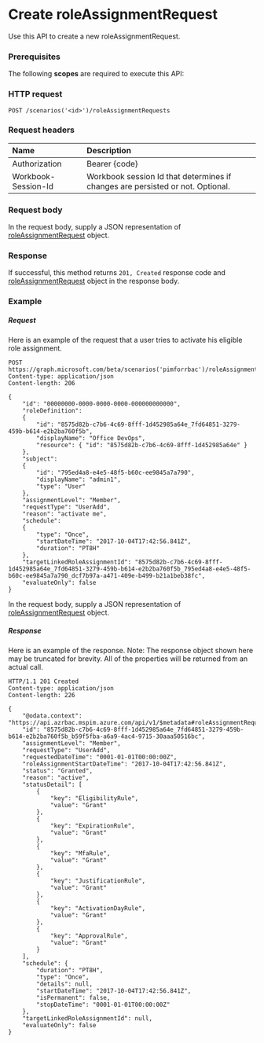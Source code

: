 # Create roleAssignmentRequest

Use this API to create a new roleAssignmentRequest.
### Prerequisites
The following **scopes** are required to execute this API: 
### HTTP request
<!-- { "blockType": "ignored" } -->
```http
POST /scenarios('<id>')/roleAssignmentRequests
```
### Request headers
| Name       | Description|
|:---------------|:----------|
| Authorization  | Bearer {code}|
| Workbook-Session-Id  | Workbook session Id that determines if changes are persisted or not. Optional.|

### Request body
In the request body, supply a JSON representation of [roleAssignmentRequest](../resources/roleassignmentrequest.md) object.


### Response
If successful, this method returns `201, Created` response code and [roleAssignmentRequest](../resources/roleassignmentrequest.md) object in the response body.

### Example
##### Request
Here is an example of the request that a user tries to activate his eligible role assignment.
<!-- {
  "blockType": "request",
  "name": "create_roleassignmentrequest_from_roleassignmentrequests"
}-->
```http
POST https://graph.microsoft.com/beta/scenarios('pimforrbac')/roleAssignmentRequests
Content-type: application/json
Content-length: 206

{
    "id": "00000000-0000-0000-0000-000000000000",
    "roleDefinition": 
    {
        "id": "8575d82b-c7b6-4c69-8fff-1d452985a64e_7fd64851-3279-459b-b614-e2b2ba760f5b",
        "displayName": "Office DevOps",
        "resource": { "id": "8575d82b-c7b6-4c69-8fff-1d452985a64e" }
    },
    "subject": 
    {
        "id": "795ed4a8-e4e5-48f5-b60c-ee9845a7a790",
        "displayName": "admin1",
        "type": "User"
    },
    "assignmentLevel": "Member",
    "requestType": "UserAdd",
    "reason": "activate me",
    "schedule": 
    {
        "type": "Once",
        "startDateTime": "2017-10-04T17:42:56.841Z",
        "duration": "PT8H"
    },
    "targetLinkedRoleAssignmentId": "8575d82b-c7b6-4c69-8fff-1d452985a64e_7fd64851-3279-459b-b614-e2b2ba760f5b_795ed4a8-e4e5-48f5-b60c-ee9845a7a790_dcf7b97a-a471-409e-b499-b21a1beb38fc",
    "evaluateOnly": false
}
```

In the request body, supply a JSON representation of [roleAssignmentRequest](../resources/roleassignmentrequest.md) object.
##### Response
Here is an example of the response. Note: The response object shown here may be truncated for brevity. All of the properties will be returned from an actual call.
<!-- {
  "blockType": "response",
  "truncated": true,
  "@odata.type": "microsoft.graph.roleAssignmentRequest"
} -->
```http
HTTP/1.1 201 Created
Content-type: application/json
Content-length: 226

{
    "@odata.context": "https://api.azrbac.mspim.azure.com/api/v1/$metadata#roleAssignmentRequests/$entity",
    "id": "8575d82b-c7b6-4c69-8fff-1d452985a64e_7fd64851-3279-459b-b614-e2b2ba760f5b_b59f5fba-a6a9-4ac4-9715-30aaa50516bc",
    "assignmentLevel": "Member",
    "requestType": "UserAdd",
    "requestedDateTime": "0001-01-01T00:00:00Z",
    "roleAssignmentStartDateTime": "2017-10-04T17:42:56.841Z",
    "status": "Granted",
    "reason": "active",
    "statusDetail": [
        {
            "key": "EligibilityRule",
            "value": "Grant"
        },
        {
            "key": "ExpirationRule",
            "value": "Grant"
        },
        {
            "key": "MfaRule",
            "value": "Grant"
        },
        {
            "key": "JustificationRule",
            "value": "Grant"
        },
        {
            "key": "ActivationDayRule",
            "value": "Grant"
        },
        {
            "key": "ApprovalRule",
            "value": "Grant"
        }
    ],
    "schedule": {
        "duration": "PT8H",
        "type": "Once",
        "details": null,
        "startDateTime": "2017-10-04T17:42:56.841Z",
        "isPermanent": false,
        "stopDateTime": "0001-01-01T00:00:00Z"
    },
    "targetLinkedRoleAssignmentId": null,
    "evaluateOnly": false
}
```

<!-- uuid: 8fcb5dbc-d5aa-4681-8e31-b001d5168d79
2015-10-25 14:57:30 UTC -->
<!-- {
  "type": "#page.annotation",
  "description": "Create roleAssignmentRequest",
  "keywords": "",
  "section": "documentation",
  "tocPath": ""
}-->